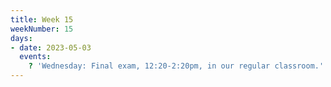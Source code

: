 ```yaml
---
title: Week 15
weekNumber: 15
days:
- date: 2023-05-03
  events:
    ? 'Wednesday: Final exam, 12:20-2:20pm, in our regular classroom.'
---
```

